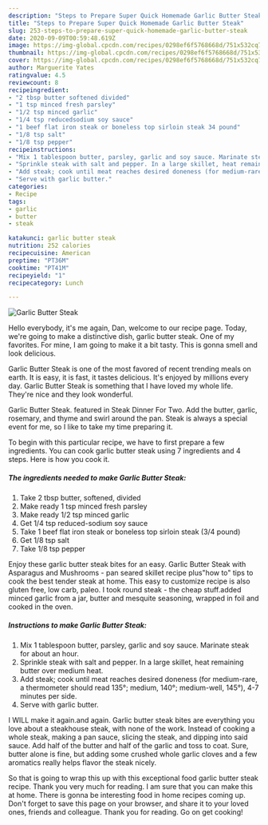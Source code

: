 ```yaml
---
description: "Steps to Prepare Super Quick Homemade Garlic Butter Steak"
title: "Steps to Prepare Super Quick Homemade Garlic Butter Steak"
slug: 253-steps-to-prepare-super-quick-homemade-garlic-butter-steak
date: 2020-09-09T00:59:48.619Z
image: https://img-global.cpcdn.com/recipes/0298ef6f5768668d/751x532cq70/garlic-butter-steak-recipe-main-photo.jpg
thumbnail: https://img-global.cpcdn.com/recipes/0298ef6f5768668d/751x532cq70/garlic-butter-steak-recipe-main-photo.jpg
cover: https://img-global.cpcdn.com/recipes/0298ef6f5768668d/751x532cq70/garlic-butter-steak-recipe-main-photo.jpg
author: Marguerite Yates
ratingvalue: 4.5
reviewcount: 8
recipeingredient:
- "2 tbsp butter softened divided"
- "1 tsp minced fresh parsley"
- "1/2 tsp minced garlic"
- "1/4 tsp reducedsodium soy sauce"
- "1 beef flat iron steak or boneless top sirloin steak 34 pound"
- "1/8 tsp salt"
- "1/8 tsp pepper"
recipeinstructions:
- "Mix 1 tablespoon butter, parsley, garlic and soy sauce. Marinate steak for about an hour."
- "Sprinkle steak with salt and pepper. In a large skillet, heat remaining butter over medium heat."
- "Add steak; cook until meat reaches desired doneness (for medium-rare, a thermometer should read 135°; medium, 140°; medium-well, 145°), 4-7 minutes per side."
- "Serve with garlic butter."
categories:
- Recipe
tags:
- garlic
- butter
- steak

katakunci: garlic butter steak 
nutrition: 252 calories
recipecuisine: American
preptime: "PT36M"
cooktime: "PT41M"
recipeyield: "1"
recipecategory: Lunch

---
```



![Garlic Butter Steak](https://img-global.cpcdn.com/recipes/0298ef6f5768668d/751x532cq70/garlic-butter-steak-recipe-main-photo.jpg)

Hello everybody, it's me again, Dan, welcome to our recipe page. Today, we're going to make a distinctive dish, garlic butter steak. One of my favorites. For mine, I am going to make it a bit tasty. This is gonna smell and look delicious.

Garlic Butter Steak is one of the most favored of recent trending meals on earth. It is easy, it is fast, it tastes delicious. It's enjoyed by millions every day. Garlic Butter Steak is something that I have loved my whole life. They're nice and they look wonderful.

Garlic Butter Steak. featured in Steak Dinner For Two. Add the butter, garlic, rosemary, and thyme and swirl around the pan. Steak is always a special event for me, so I like to take my time preparing it.


To begin with this particular recipe, we have to first prepare a few ingredients. You can cook garlic butter steak using 7 ingredients and 4 steps. Here is how you cook it.

<!--inarticleads1-->

##### The ingredients needed to make Garlic Butter Steak:

1. Take 2 tbsp butter, softened, divided
1. Make ready 1 tsp minced fresh parsley
1. Make ready 1/2 tsp minced garlic
1. Get 1/4 tsp reduced-sodium soy sauce
1. Take 1 beef flat iron steak or boneless top sirloin steak (3/4 pound)
1. Get 1/8 tsp salt
1. Take 1/8 tsp pepper


Enjoy these garlic butter steak bites for an easy. Garlic Butter Steak with Asparagus and Mushrooms - pan seared skillet recipe plus&#34;how to&#34; tips to cook the best tender steak at home. This easy to customize recipe is also gluten free, low carb, paleo. I took round steak - the cheap stuff.added minced garlic from a jar, butter and mesquite seasoning, wrapped in foil and cooked in the oven. 

<!--inarticleads2-->

##### Instructions to make Garlic Butter Steak:

1. Mix 1 tablespoon butter, parsley, garlic and soy sauce. Marinate steak for about an hour.
1. Sprinkle steak with salt and pepper. In a large skillet, heat remaining butter over medium heat.
1. Add steak; cook until meat reaches desired doneness (for medium-rare, a thermometer should read 135°; medium, 140°; medium-well, 145°), 4-7 minutes per side.
1. Serve with garlic butter.


I WILL make it again.and again. Garlic butter steak bites are everything you love about a steakhouse steak, with none of the work. Instead of cooking a whole steak, making a pan sauce, slicing the steak, and dipping into said sauce. Add half of the butter and half of the garlic and toss to coat. Sure, butter alone is fine, but adding some crushed whole garlic cloves and a few aromatics really helps flavor the steak nicely. 

So that is going to wrap this up with this exceptional food garlic butter steak recipe. Thank you very much for reading. I am sure that you can make this at home. There is gonna be interesting food in home recipes coming up. Don't forget to save this page on your browser, and share it to your loved ones, friends and colleague. Thank you for reading. Go on get cooking!
